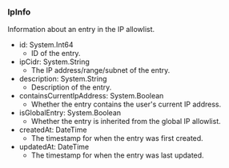 ### IpInfo
Information about an entry in the IP allowlist.

- id: System.Int64
  - ID of the entry.
- ipCidr: System.String
  - The IP address/range/subnet of the entry.
- description: System.String
  - Description of the entry.
- containsCurrentIpAddress: System.Boolean
  - Whether the entry contains the user's current IP address.
- isGlobalEntry: System.Boolean
  - Whether the entry is inherited from the global IP allowlist.
- createdAt: DateTime
  - The timestamp for when the entry was first created.
- updatedAt: DateTime
  - The timestamp for when the entry was last updated.
